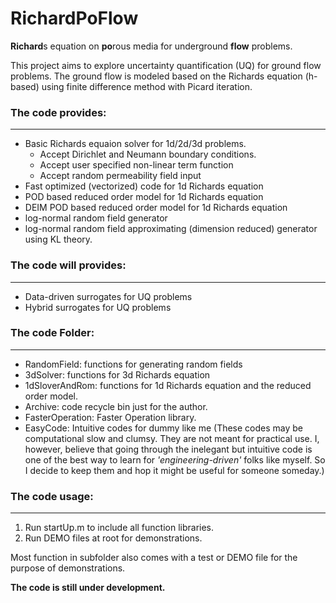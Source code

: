 # RichardPoFlow
**Richard**s equation on **po**rous media for underground **flow** problems.

This project aims to explore uncertainty quantification (UQ) for ground flow problems.
The ground flow is modeled based on the Richards equation (h-based) using finite
difference method with Picard iteration.

### The code provides:
---
- Basic Richards equaion solver for 1d/2d/3d problems.
	- Accept Dirichlet and Neumann boundary conditions.
	- Accept user specified non-linear term function
	- Accept random permeability field input
- Fast optimized (vectorized) code for 1d Richards equation
- POD based reduced order model for 1d Richards equation
- DEIM POD based reduced order model for 1d Richards equation
- log-normal random field generator  
- log-normal random field approximating (dimension reduced) generator using KL theory.

### The code will provides:
---
- Data-driven surrogates for UQ problems
- Hybrid surrogates for UQ problems

### The code Folder:
---
- RandomField: functions for generating random fields
- 3dSolver: functions for 3d Richards equation
- 1dSloverAndRom: functions for 1d Richards equation and the reduced order model.
- Archive: code recycle bin just for the author.
- FasterOperation: Faster Operation library.
- EasyCode: Intuitive codes for dummy like me
(These codes may be computational slow and clumsy. They are not meant for practical use.
	I, however, believe that going through the inelegant but intuitive code is one of the best way
	to learn for *'engineering-driven'* folks like myself. So I decide to keep them
	and hop it might be useful for someone someday.)

### The code usage:
---
1. Run startUp.m to include all function libraries.
2. Run DEMO files at root for demonstrations.

Most function in subfolder also comes with a test
or DEMO file for the purpose of demonstrations.



**The code is still under development.**

<!---
Thus, the code is developed in a way to be easily understood and modified.
Efficiency is not the priority and further vectorization is required if code efficiency is highly demanded.


## Finished code.
- [x] permeability field (log-normal) generator based on KL decompositions.
- [x] Basic code for 1D/2D/3D domain (rectangular grid) with Dirichlet or  Neumann boundary conditions.
	* Proc: easy understanding and modifications
	* Cons: very slow! No vectorization/parallelization is yet developed for 2D/3D problems.
- [x] POD reduced order model for 1D problem.
- [x] hyper reduction for POD using discrete empirical interpolation. (for 1D problem).

## Ongoing code
- [ ] Data driven surrogate
- [ ] hybrid surrogate combing data-driven and projected based ROM.
-->
